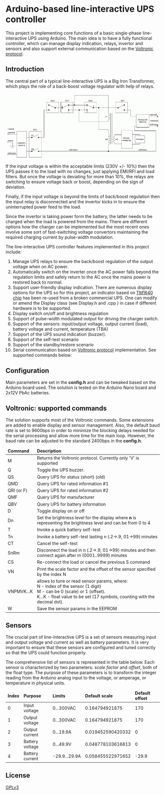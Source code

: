 # Arduino-based line-interactive UPS controller
This project is implementing core functions of a basic single-phase line-interactive UPS using Arduino. The main idea is to have a fully functional controller, which can manage display indication, relays, invertor and sensors and also support external communication based on the [Voltronic protocol](https://networkupstools.org/protocols/voltronic.html). 

## Introduction 

The central part of a typical line-interactive UPS is a Big Iron Transformer, which plays the role of a back-boost voltage regulator with help of relays. 

<center class="half">
    <div style="background-color:#ffffff;">
    <img src="docs/line-interactive-ups.png" title="Line Interactive UPS with the Back-Boost Transformer"/>
</center>

If the input voltage is within the acceptable limits (230V +/- 10%) then the UPS passes it to the load with no changes, just applying EMI/RFI and load filters. But once the voltage is deviating for more than 10%, the relays are switching to ensure voltage back or boost, depending on the sign of deviation. 

Finally, if the input voltage is beyond the limits of back/boost regulation then the input relay is disconnected and the invertor kicks in to ensure the uninterrupted power feed to the load.

Since the invertor is taking power form the battery, the latter needs to be charged when the load is powered from the mains. There are different options how the charger can be implemented but the most recent ones involve some sort of fast-switching voltage convertors maintaining the required charging current by pulse-width modulation.

The line-interactive UPS controller features implemented in this project include:

1. Manage UPS relays to ensure the back/boost regulation of the output voltage when on AC power.
2. Automatically switch on the inverter once the AC power falls beyond the regulation limits and safely return to the AC once the mains power is restored back to normal.
3. Support user-friendly display indication. There are numerous display options for the UPS so for this project, an indicator based on [TM1640 chip](https://www.alldatasheet.com/datasheet-pdf/pdf/1133630/TITAN/TM1640.html) has been re-used from a broken commercial UPS. One can modify or amend the Display class (see Display.h and .cpp ) in case if different hardware is to be supported.   
4. Display switch on/off and brightness regulation
5. Support of pulse-width modulated output for driving the charger switch.
6. Support of the sensors: input/output voltage, output current (load), battery voltage and current, temperature (TBA)
7. Support of the UPS sound indication (buzzer).
8. Support of the self-test scenario 
9. Support of the standby/restore scenario
10. Serial communication based on [Voltronic protocol](https://networkupstools.org/protocols/voltronic.html) implementation. See supported commands below:

## Configuration
Main parameters are set in the **config.h** and can be tweaked based on the Arduino board used. The solution is tested on the Arduino Nano board and 2x12V PbAc batteries. 

## Voltronic: supported commands
The solution supports most of the Voltronic commands. Some extensions are added to enable display and sensor management. Also, the default baud rate is set to 9600bps in order to minimize the blocking delays needed for the serial processing and allow more time for the main loop. However, the baud rate can be adjusted to the standard 2400bps in the **config.h**.

<table>
<thead><td><b>Command</b></td><td><b>Description</b></td></th></thead>
<tbody>
<tr><td>M</td><td>Returns the Voltronic protocol. Currently only 'V' is supported</td></tr>
<tr><td>Q</td><td>Toggle the UPS buzzer.</td></tr>
<tr><td>QS</td><td>Query UPS for status (short) (old)</td></tr>
<tr><td>QMD</td><td>Query UPS for rated information #1</td></tr>
<tr><td>QRI (or F)</td><td>Query UPS for rated information #2</td></tr>
<tr><td>QMF</td><td>Query UPS for manufacturer</td></tr>
<tr><td>QBV</td><td>Query UPS for battery information</td></tr>
<tr><td>D</td><td>Toggle display on or off</td></tr>
<tr><td>Dn</td><td>Set the brightness level for the display where <b>n</b> is representing the brightness level and can be from 0 to 4</td></tr>
<tr><td>T</td><td>Invoke a quick battery self-test</td></tr>
<tr><td>Tn</td><td>Invoke a battery self-test lasting n (.2→.9, 01→99) minutes</td></tr>
<tr><td>CT</td><td>Cancel the self-test</td></tr>
<tr><td>SnRm</td><td>Disconnect the load in n (.2→.9, 01→99) minutes and then connect again after m (0001..9999) minutes</td></tr>
<tr><td>CS</td><td>Re-connect the load or cancel the previous S command</td></tr>
<tr><td>VN</td><td>Print the scale factor and the offset of the sensor specified by the index N</td></tr>
<tr><td>VNPMVK...K</td><td>allows to tune or read sensor params, where:<br>
N - index of the sensor (1 digit)<br>
M - can be 0 (scale) or 1 (offset).<br>
K...K - float value to be set (17 symbols, counting with the decimal dot).</td></tr>
<tr><td>W</td><td>Save the sensor params in the EEPROM</td></tr>
</tbody>
</table>

## Sensors
The crucial part of line-interactive UPS is a set of sensors measuring input and output voltage and current as well as battery parameters. It is very important to ensure that these sensors are configured and tuned correctly so that the UPS could function properly.

The comprehensive list of sensors is represented in the table below. Each sensor is characterized by two parameters: <I>scale factor</I> and <I>offset</I>, both of the float type. The purpose of these parameters is to transform the integer reading from the Arduino analog input to the voltage, or amperage, or temperature in physical units. 

<table>
<thead>
    <td><b>Index</b></td>
    <td><b>Purpose</b></td>
    <td><b>Limits</b></td>
    <td><b>Default scale</b></td>
    <td><b>Default offset</b></td>
</thead>
<tbody>
    <tr>
        <td>0</td>
        <td>Input voltage</td>
        <td>0...300VAC</td>
        <td>0.164794921875</td>
        <td>170</td>
    </tr>
    <tr>
        <td>1</td>
        <td>Output voltage</td>
        <td>0...300VAC</td>
        <td>0.164794921875</td>
        <td>170</td>
    </tr> 
    <tr>
        <td>2</td>
        <td>Output current</td>
        <td>0...19.9A</td>
        <td>0.019452590420332</td>
        <td>0</td>
    </tr>
    <tr>
        <td>3</td>
        <td>Battery voltage</td>
        <td>0...49.9V</td>
        <td>0.048778103616813</td>
        <td>0</td>
    </tr>     
     <tr>
        <td>4</td>
        <td>Battery current</td>
        <td>-29.9...29.9A</td>
        <td>0.058455522971652</td>
        <td>-29.9</td>
    </tr>           
</tbody>
</table>

## License
[GPLv3](/LICENSE)